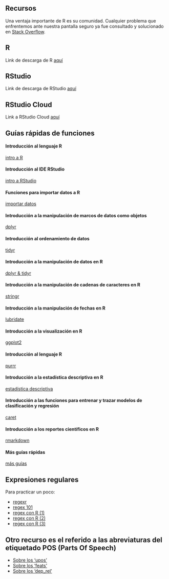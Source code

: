 ## Recursos

Una ventaja importante de R es su comunidad. Cualquier problema que
enfrentemos ante nuestra pantalla seguro ya fue consultado y solucionado
en [Stack Overflow](https://es.stackoverflow.com/).

## R

Link de descarga de R [aquí](https://cloud.r-project.org/)

## RStudio

Link de descarga de RStudio
[aquí](https://www.rstudio.com/products/rstudio/download/)

## RStudio Cloud

Link a RStudio Cloud
[aquí](https://login.rstudio.cloud/register?redirect=https%3A%2F%2Fclient.login.rstudio.cloud%2Foauth%2Flogin%3Fshow_auth%3D0%26show_login%3D0)

## Guías rápidas de funciones

#### Introducción al lenguaje R

[intro a
R](https://github.com/agusnieto77/Sem-HCACSo/raw/main/docs/guias/intro_r.pdf)

#### Introducción al IDE RStudio

[intro a
RStudio](https://www.maximaformacion.es/wp-content/uploads/2018/06/Gu%C3%ADa-R%C3%A1pida-Entorno-de-Desarrollo-R-Studio_M%C3%A1xima-Forma.pdf)

#### Funciones para importar datos a R

[importar
datos](https://github.com/agusnieto77/Sem-HCACSo/raw/main/docs/guias/importar_datos.pdf)

#### Introducción a la manipulación de marcos de datos como objetos

[dplyr](https://github.com/agusnieto77/Sem-HCACSo/raw/main/docs/guias/dplyr.pdf)

#### Introducción al ordenamiento de datos

[tidyr](https://github.com/agusnieto77/Sem-HCACSo/raw/main/docs/guias/tidyr.pdf)

#### Introducción a la manipulación de datos en R

[dplyr &
tidyr](https://github.com/agusnieto77/Sem-HCACSo/raw/main/docs/guias/domar_datos.pdf)

#### Introducción a la manipulación de cadenas de caracteres en R

[stringr](https://github.com/agusnieto77/Sem-HCACSo/raw/main/docs/guias/strings_es.pdf)

#### Introducción a la manipulación de fechas en R

[lubridate](https://github.com/agusnieto77/Sem-HCACSo/raw/main/docs/guias/lubridate.pdf)

#### Introducción a la visualización en R

[ggplot2](https://diegokoz.github.io/intro_ds/fuentes/ggplot2-cheatsheet-2.1-Spanish.pdf)

#### Introducción al lenguaje R

[purrr](https://github.com/agusnieto77/Sem-HCACSo/raw/main/docs/guias/purrr.pdf)

#### Introducción a la estadística descriptiva en R

[estadística
descriptiva](https://github.com/agusnieto77/Sem-HCACSo/raw/main/docs/guias/estadistica_descriptiva.pdf)

#### Introducción a las funciones para entrenar y trazar modelos de clasificación y regresión

[caret](https://github.com/agusnieto77/Sem-HCACSo/raw/main/docs/guias/caret.pdf)

#### Introducción a los reportes científicos en R

[rmarkdown](https://github.com/agusnieto77/Sem-HCACSo/raw/main/docs/guias/rmarkdown_es.pdf)

#### Más guías rápidas

[más guías](https://www.rstudio.com/resources/cheatsheets/)

## Expresiones regulares

Para practicar un poco:

-   [regexr](https://regexr.com/)
-   [regex 101](https://regex101.com/)
-   [regex con R
    (1)](https://rpubs.com/ydmarinb/429756#:~:text=Que%20son%20las%20expresiones%20regulares,caracteres%20u%20operaciones%20de%20sustituciones.)
-   [regex con R
    (2)](http://griverorz.net/big-data/06-text-analysis/01-intro-regex.nb.html)
-   [regex con R
    (3)](https://www.diegocalvo.es/expresiones-regulares-en-r/)

## Otro recurso es el referido a las abreviaturas del etiquetado POS (Parts Of Speech)

-   [Sobre los
    ‘upos’](https://universaldependencies.org/u/pos/index.html)
-   [Sobre los ‘feats’](https://universaldependencies.org/docs/sl/feat/)
-   [Sobre los ‘dep\_rel’](https://universaldependencies.org/u/dep/)
